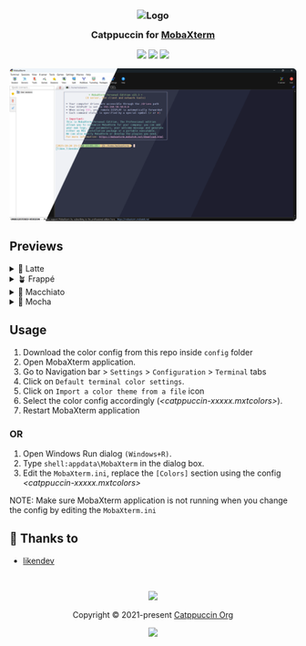 <h3 align="center">
	<img src="https://raw.githubusercontent.com/catppuccin/catppuccin/main/assets/logos/exports/1544x1544_circle.png" width="100" alt="Logo"/><br/>
	<img src="https://raw.githubusercontent.com/catppuccin/catppuccin/main/assets/misc/transparent.png" height="30" width="0px"/>
	Catppuccin for <a href="https://mobaxterm.mobatek.net/">MobaXterm</a>
	<img src="https://raw.githubusercontent.com/catppuccin/catppuccin/main/assets/misc/transparent.png" height="30" width="0px"/>
</h3>

<p align="center">
	<a href="https://github.com/catppuccin/mobaxterm/stargazers"><img src="https://img.shields.io/github/stars/catppuccin/mobaxterm?colorA=363a4f&colorB=b7bdf8&style=for-the-badge"></a>
	<a href="https://github.com/catppuccin/mobaxterm/issues"><img src="https://img.shields.io/github/issues/catppuccin/mobaxterm?colorA=363a4f&colorB=f5a97f&style=for-the-badge"></a>
	<a href="https://github.com/catppuccin/mobaxterm/contributors"><img src="https://img.shields.io/github/contributors/catppuccin/mobaxterm?colorA=363a4f&colorB=a6da95&style=for-the-badge"></a>
</p>

<p align="center">
	<img src="/assets/preview.webp"/>
</p>

## Previews

<details>
<summary>🌻 Latte</summary>
<img src="assets/latte.webp"/>
</details>
<details>
<summary>🪴 Frappé</summary>
<img src="assets/frappe.webp"/>
</details>
<details>
<summary>🌺 Macchiato</summary>
<img src="assets/macchiato.webp"/>
</details>
<details>
<summary>🌿 Mocha</summary>
<img src="assets/mocha.webp"/>
</details>

## Usage

1. Download the color config from this repo inside `config` folder
2. Open MobaXterm application.
3. Go to Navigation bar > `Settings` > `Configuration` > `Terminal` tabs
4. Click on `Default terminal color settings`.
5. Click on `Import a color theme from a file` icon
6. Select the color config accordingly (*\<catppuccin-xxxxx.mxtcolors\>*).
7. Restart MobaXterm application

### OR

1. Open Windows Run dialog `(Windows+R)`.
2. Type `shell:appdata\MobaXterm` in the dialog box.
3. Edit the `MobaXterm.ini`, replace the `[Colors]` section using the config *\<catppuccin-xxxxx.mxtcolors\>*

NOTE: Make sure MobaXterm application is not running when you change the config by editing the `MobaXterm.ini`

## 💝 Thanks to

- [likendev](https://github.com/likendev)

&nbsp;

<p align="center">
	<img src="https://raw.githubusercontent.com/catppuccin/catppuccin/main/assets/footers/gray0_ctp_on_line.svg?sanitize=true" />
</p>

<p align="center">
	Copyright &copy; 2021-present <a href="https://github.com/catppuccin" target="_blank">Catppuccin Org</a>
</p>

<p align="center">
	<a href="https://github.com/catppuccin/catppuccin/blob/main/LICENSE"><img src="https://img.shields.io/static/v1.svg?style=for-the-badge&label=License&message=MIT&logoColor=d9e0ee&colorA=363a4f&colorB=b7bdf8"/></a>
</p>
